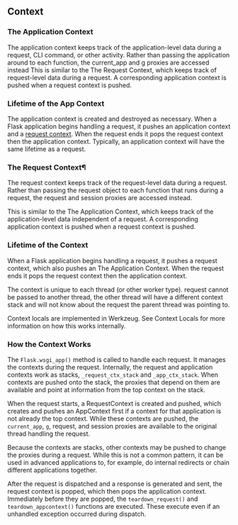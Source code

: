 ## Context

### The Application Context

The application context keeps track of the application-level data during a request, CLI command, or other activity.
Rather than passing the application around to each function, the current_app and g proxies are accessed instead This is
similar to the The Request Context, which keeps track of request-level data during a request. A corresponding
application context is pushed when a request context is pushed.

### Lifetime of the App Context

The application context is created and destroyed as necessary. When a Flask application begins handling a request, it
pushes an application context and a [request context](https://flask.palletsprojects.com/en/1.1.x/reqcontext/). When the
request ends it pops the request context then the application context. Typically, an application context will have the
same lifetime as a request.

### The Request Context¶

The request context keeps track of the request-level data during a request. Rather than passing the request object to
each function that runs during a request, the request and session proxies are accessed instead.

This is similar to the The Application Context, which keeps track of the application-level data independent of a
request. A corresponding application context is pushed when a request context is pushed.

### Lifetime of the Context

When a Flask application begins handling a request, it pushes a request context, which also pushes an The Application
Context. When the request ends it pops the request context then the application context.

The context is unique to each thread (or other worker type). request cannot be passed to another thread, the other
thread will have a different context stack and will not know about the request the parent thread was pointing to.

Context locals are implemented in Werkzeug. See Context Locals for more information on how this works internally.

### How the Context Works

The `Flask.wsgi_app()` method is called to handle each request. It manages the contexts during the request. Internally,
the request and application contexts work as stacks, `_request_ctx_stack` and `_app_ctx_stack`. When contexts are pushed
onto the stack, the proxies that depend on them are available and point at information from the top context on the
stack.

When the request starts, a RequestContext is created and pushed, which creates and pushes an AppContext first if a
context for that application is not already the top context. While these contexts are pushed, the `current_app`, `g`,
request, and session proxies are available to the original thread handling the request.

Because the contexts are stacks, other contexts may be pushed to change the proxies during a request. While this is not
a common pattern, it can be used in advanced applications to, for example, do internal redirects or chain different
applications together.

After the request is dispatched and a response is generated and sent, the request context is popped, which then pops the
application context. Immediately before they are popped, the `teardown_request()` and `teardown_appcontext()` functions are
executed. These execute even if an unhandled exception occurred during dispatch.